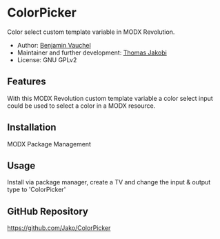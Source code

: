 ColorPicker
===========

Color select custom template variable in MODX Revolution.

- Author: [Benjamin Vauchel](benjamin.vauchel@gmail.com)
- Maintainer and further development: [Thomas Jakobi](thomas.jakobi@partout.info)
- License: GNU GPLv2

Features
--------
With this MODX Revolution custom template variable a color select input
could be used to select a color in a MODX resource.

Installation
------------
MODX Package Management

Usage
-----
Install via package manager, create a TV and change the input & output type to 'ColorPicker'

GitHub Repository
-----------------
https://github.com/Jako/ColorPicker
